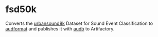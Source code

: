 # fsd50k

Converts the [urbansound8k]
Dataset for Sound Event Classification
to [audformat]
and publishes it with [audb]
to Artifactory.

[urbansound8k]: https://urbansounddataset.weebly.com/
[audformat]: https://github.com/audeering/audformat
[audb]: https://github.com/audeering/audb
